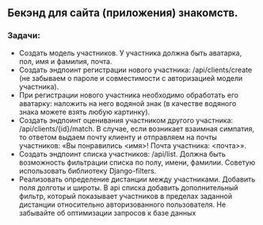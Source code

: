 ## Бекэнд для сайта (приложения) знакомств.

### Задачи:
- Создать модель участников. У участника должна быть аватарка, пол, имя и фамилия, почта.
- Создать эндпоинт регистрации нового участника: /api/clients/create (не забываем о пароле и совместимости с авторизацией модели участника).
- При регистрации нового участника необходимо обработать его аватарку: наложить на него водяной знак (в качестве водяного знака можете взять любую картинку).
- Создать эндпоинт оценивания участником другого участника: /api/clients/{id}/match. В случае, если возникает взаимная симпатия, то ответом выдаем почту клиенту и отправляем на почты участников: «Вы понравились <имя>! Почта участника: <почта>».
- Создать эндпоинт списка участников: /api/list. Должна быть возможность фильтрации списка по полу, имени, фамилии. Советую использовать библиотеку Django-filters.
- Реализовать определение дистанции между участниками. Добавить поля долготы и широты. В api списка добавить дополнительный фильтр, который показывает участников в пределах заданной дистанции относительно авторизованного пользователя. Не забывайте об оптимизации запросов к базе данных
